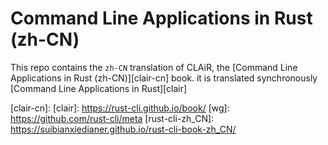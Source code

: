 # Command Line Applications in Rust (zh-CN)

This repo contains the `zh-CN` translation of CLAiR, the [Command Line Applications in Rust (zh-CN)][clair-cn] book.
it is translated synchronously [Command Line Applications in Rust][clair] 

[clair-cn]: 
[clair]: https://rust-cli.github.io/book/
[wg]: https://github.com/rust-cli/meta
[rust-cli-zh_CN]: https://suibianxiedianer.github.io/rust-cli-book-zh_CN/

